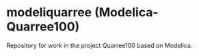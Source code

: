 # modeliquarree (Modelica-Quarree100)

Repository for work in the project Quarree100 based on Modelica.
